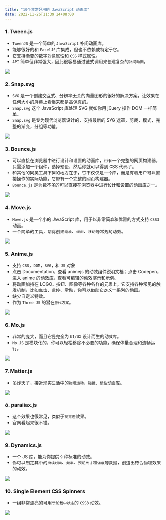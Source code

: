 ```yaml
---
title: "10个非常好用的 JavaScript 动画库"
date: 2022-11-26T11:39:14+08:00
---
```


### 1. Tween.js

- `TweenJS` 是一个简单的 `JavaScript` 补间动画库。
- 能够很好的和 `EaselJS` 库集成，但也不依赖或特定于它。
- 它支持渐变的数字对象属性和 `CSS` 样式属性。
- `API` 简单但非常强大，因此很容易通过链式调用来创建复杂的`补间动画`。

<img src="/imgs/16/01.png" />

### 2. Snap.svg

- `SVG` 是一个创建交互式、分辨率无关的向量图形的很好的解决方案，让效果在任何大小的屏幕上看起来都是高保真的。
- `Snap.svg` 这个 JavaScript 库处理 SVG 就如你用 jQuery 操作 DOM 一样简单。
- `Snap.svg` 是专为现代浏览器设计的，支持最新的 SVG 遮罩，剪裁，模式，完整的渐变，分组等功能。

<img src="/imgs/16/02.png" />

### 3. Bounce.js

- 可以直接在浏览器中进行设计和设置的动画库，带有一个完整的网页构建器，只需添加一个组件，选择预设，然后你就可以得到 CSS 代码了。
- 和其他的同类工具不同的地方在于，它不仅仅是一个库，而是有着用户可以直接操作的实际功能，它带有一个完整的网页构建器。
- `Bounce.js` 是为数不多的可以直接在浏览器中进行设计和设置的动画库之一。

<img src="/imgs/16/03.png" />

### 4. Move.js

- `Move.js` 是一个小的 JavaScript 库，用于以非常简单和优雅的方式支持 `CSS3` 动画。
- 一个简单的工具，帮你创建`缩放`、`倾斜`、`移动`等常规的动效。

<img src="/imgs/16/04.png" />

### 5. Anime.js

- 支持 `CSS`，`DOM`，`SVG`，和 `JS` 对象
- 点击 Documentation，查看 animejs 的动效组件说明文档；点击 Codepen，进入 anime 的动效库，查看可编辑的动效演示和示例。
- 将动画加持在 LOGO、按钮、图像等各种各样的元素上。它支持各种常见的触发机制，比如点击、悬停、滑动，你可以借助它定义一系列的动画。
- 缺少自定义特效。
- 作为 `Three JS` 的潜在`替代方案`。

<img src="/imgs/16/05.png" />

### 6. Mo.js

- 非常的庞大，而且它是完全为 `UI/UX` 设计而生的动效库。
- `Mo.JS` 是模块化的，你可以轻松移除不必要的功能，确保体量合理和流畅运行。

<img src="/imgs/16/06.png" />

### 7. Matter.js

- 吊炸天了，接近现实生活中的`物理运动`、`碰撞`、`惯性`动画库。

<img src="/imgs/16/07.png" />

### 8. parallax.js

- 这个效果也很常见，类似于`视觉差`效果。
- 官网看起来很不错。

<img src="/imgs/16/01.jpg" />

### 9. Dynamics.js

- 一个 JS 库，能为你提供 `9` 种标准的动效。
- 你可以制定其中的`持续时间`、`频率`、`预期尺寸`和`强度`等数据，创造出符合物理效果的动效。

<img src="/imgs/16/09.png" />

### 10. Single Element CSS Spinners

- 一组非常漂亮的可用于`加载中状态`的 `CSS3` 动效。

<img src="/imgs/16/10.png" />
